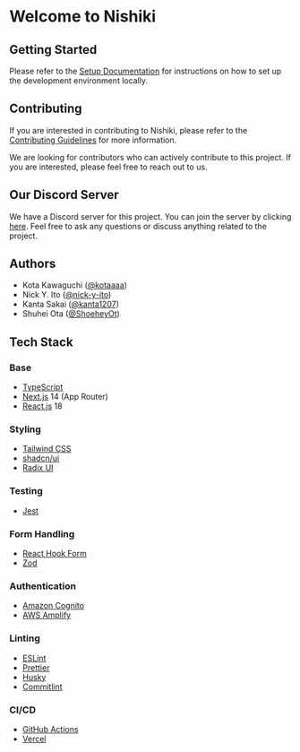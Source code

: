 # Welcome to Nishiki

<!-- TODO: Add a welcome message here -->
<!-- ISSUE: #279 -->

## Getting Started

Please refer to the [Setup Documentation](./docs/SETUP.md) for instructions on how to set up the development environment locally.

## Contributing

If you are interested in contributing to Nishiki, please refer to the [Contributing Guidelines](./docs/CONTRIBUTING.md) for more information.

We are looking for contributors who can actively contribute to this project. If you are interested, please feel free to reach out to us.

## Our Discord Server

We have a Discord server for this project. You can join the server by clicking [here](https://discord.gg/kZ9kZE8dcP). Feel free to ask any questions or discuss anything related to the project.

## Authors

- Kota Kawaguchi ([@kotaaaa](https://github.com/kotaaaa))
- Nick Y. Ito ([@nick-y-ito](https://github.com/nick-y-ito))
- Kanta Sakai ([@kanta1207](https://github.com/kanta1207))
- Shuhei Ota ([@ShoeheyOt](https://github.com/ShoeheyOt))

## Tech Stack

### Base

- [TypeScript](https://www.typescriptlang.org/)
- [Next.js](https://nextjs.org/) 14 (App Router)
- [React.js](https://react.dev/) 18

### Styling

- [Tailwind CSS](https://tailwindcss.com/)
- [shadcn/ui](https://ui.shadcn.com/)
- [Radix UI](https://www.radix-ui.com/primitives)

### Testing

- [Jest](https://jestjs.io/)

### Form Handling

- [React Hook Form](https://react-hook-form.com/)
- [Zod](https://zod.dev/)

### Authentication

- [Amazon Cognito](https://aws.amazon.com/cognito/)
- [AWS Amplify](https://aws.amazon.com/amplify/)

### Linting

- [ESLint](https://eslint.org/)
- [Prettier](https://prettier.io/)
- [Husky](https://typicode.github.io/husky/)
- [Commitlint](https://commitlint.js.org/)

### CI/CD

- [GitHub Actions](https://github.com/features/actions)
- [Vercel](https://vercel.com/docs)

<!-- TODO: Add License Section -->
<!-- ISSUE: #233 -->
<!-- ## License -->
